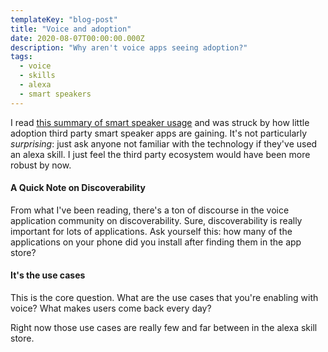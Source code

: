 ```yaml
---
templateKey: "blog-post"
title: "Voice and adoption"
date: 2020-08-07T00:00:00.000Z
description: "Why aren't voice apps seeing adoption?"
tags:
  - voice
  - skills
  - alexa
  - smart speakers
---
```


I read [this summary of smart speaker usage](https://voicebot.ai/2020/05/03/streaming-music-questions-weather-timers-and-alarms-remain-smart-speaker-killer-apps-third-party-voice-app-usage-not-growing/) and was struck by how little adoption third party smart speaker apps are gaining. It's not particularly _surprising_: just ask anyone not familiar with the technology if they've used an alexa skill. I just feel the third party ecosystem would have been more robust by now.

#### A Quick Note on Discoverability

From what I've been reading, there's a ton of discourse in the voice application community on discoverability. Sure, discoverability is really important for lots of applications. Ask yourself this: how many of the applications on your phone did you install after finding them in the app store?

#### It's the use cases

This is the core question. What are the use cases that you're enabling with voice? What makes users come back every day?

Right now those use cases are really few and far between in the alexa skill store.
